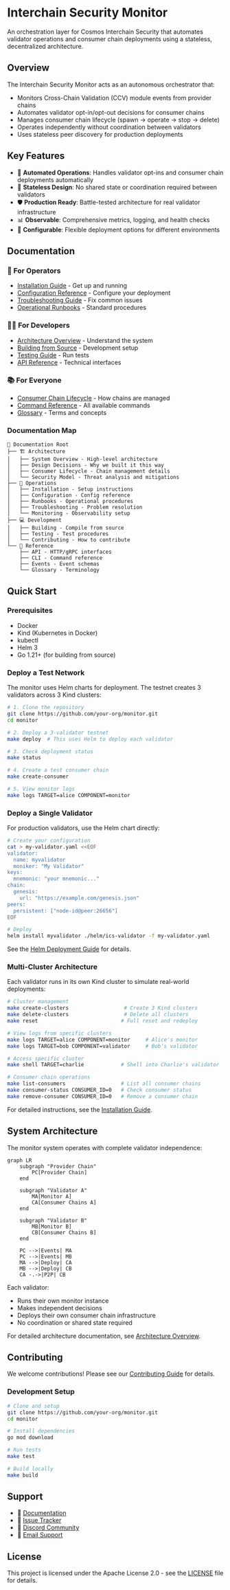 # Interchain Security Monitor

An orchestration layer for Cosmos Interchain Security that automates validator operations and consumer chain deployments using a stateless, decentralized architecture.

## Overview

The Interchain Security Monitor acts as an autonomous orchestrator that:

- Monitors Cross-Chain Validation (CCV) module events from provider chains
- Automates validator opt-in/opt-out decisions for consumer chains
- Manages consumer chain lifecycle (spawn → operate → stop → delete)
- Operates independently without coordination between validators
- Uses stateless peer discovery for production deployments

## Key Features

- 🚀 **Automated Operations**: Handles validator opt-ins and consumer chain deployments automatically
- 🔄 **Stateless Design**: No shared state or coordination required between validators
- 🛡️ **Production Ready**: Battle-tested architecture for real validator infrastructure
- 📊 **Observable**: Comprehensive metrics, logging, and health checks
- 🔧 **Configurable**: Flexible deployment options for different environments

## Documentation

### 🚀 For Operators

- [Installation Guide](docs/operations/installation.md) - Get up and running
- [Configuration Reference](docs/operations/configuration.md) - Configure your deployment
- [Troubleshooting Guide](docs/operations/troubleshooting.md) - Fix common issues
- [Operational Runbooks](docs/operations/runbooks.md) - Standard procedures

### 👩‍💻 For Developers

- [Architecture Overview](docs/architecture/overview.md) - Understand the system
- [Building from Source](docs/development/building.md) - Development setup
- [Testing Guide](docs/development/testing.md) - Run tests
- [API Reference](docs/reference/api.md) - Technical interfaces

### 📚 For Everyone

- [Consumer Chain Lifecycle](docs/architecture/consumer-lifecycle.md) - How chains are managed
- [Command Reference](docs/reference/cli.md) - All available commands
- [Glossary](docs/reference/glossary.md) - Terms and concepts

### Documentation Map

```text
📁 Documentation Root
├── 🏗️ Architecture
│   ├── System Overview - High-level architecture
│   ├── Design Decisions - Why we built it this way
│   ├── Consumer Lifecycle - Chain management details
│   └── Security Model - Threat analysis and mitigations
├── 🔧 Operations
│   ├── Installation - Setup instructions
│   ├── Configuration - Config reference
│   ├── Runbooks - Operational procedures
│   ├── Troubleshooting - Problem resolution
│   └── Monitoring - Observability setup
├── 💻 Development
│   ├── Building - Compile from source
│   ├── Testing - Test procedures
│   └── Contributing - How to contribute
└── 📖 Reference
    ├── API - HTTP/gRPC interfaces
    ├── CLI - Command reference
    ├── Events - Event schemas
    └── Glossary - Terminology
```


## Quick Start

### Prerequisites

- Docker
- Kind (Kubernetes in Docker)
- kubectl  
- Helm 3
- Go 1.21+ (for building from source)

### Deploy a Test Network

The monitor uses Helm charts for deployment. The testnet creates 3 validators across 3 Kind clusters:

```bash
# 1. Clone the repository
git clone https://github.com/your-org/monitor.git
cd monitor

# 2. Deploy a 3-validator testnet
make deploy  # This uses Helm to deploy each validator

# 3. Check deployment status
make status

# 4. Create a test consumer chain
make create-consumer

# 5. View monitor logs
make logs TARGET=alice COMPONENT=monitor
```

### Deploy a Single Validator

For production validators, use the Helm chart directly:

```bash
# Create your configuration
cat > my-validator.yaml <<EOF
validator:
  name: myvalidator
  moniker: "My Validator"
keys:
  mnemonic: "your mnemonic..."
chain:
  genesis:
    url: "https://example.com/genesis.json"
peers:
  persistent: ["node-id@peer:26656"]
EOF

# Deploy
helm install myvalidator ./helm/ics-validator -f my-validator.yaml
```

See the [Helm Deployment Guide](docs/helm-deployment-guide.md) for details.

### Multi-Cluster Architecture

Each validator runs in its own Kind cluster to simulate real-world deployments:

```bash
# Cluster management
make create-clusters                  # Create 3 Kind clusters
make delete-clusters                  # Delete all clusters
make reset                           # Full reset and redeploy

# View logs from specific clusters
make logs TARGET=alice COMPONENT=monitor     # Alice's monitor
make logs TARGET=bob COMPONENT=validator     # Bob's validator

# Access specific cluster
make shell TARGET=charlie            # Shell into Charlie's validator

# Consumer chain operations
make list-consumers                  # List all consumer chains
make consumer-status CONSUMER_ID=0   # Check consumer status
make remove-consumer CONSUMER_ID=0   # Remove a consumer chain
```

For detailed instructions, see the [Installation Guide](docs/operations/installation.md).

## System Architecture

The monitor system operates with complete validator independence:

```mermaid
graph LR
    subgraph "Provider Chain"
        PC[Provider Chain]
    end
    
    subgraph "Validator A"
        MA[Monitor A]
        CA[Consumer Chains A]
    end
    
    subgraph "Validator B"
        MB[Monitor B]
        CB[Consumer Chains B]
    end
    
    PC -->|Events| MA
    PC -->|Events| MB
    MA -->|Deploy| CA
    MB -->|Deploy| CB
    CA -.->|P2P| CB
```

Each validator:
- Runs their own monitor instance
- Makes independent decisions
- Deploys their own consumer chain infrastructure
- No coordination or shared state required

For detailed architecture documentation, see [Architecture Overview](docs/architecture/overview.md).


## Contributing

We welcome contributions! Please see our [Contributing Guide](docs/development/contributing.md) for details.

### Development Setup

```bash
# Clone and setup
git clone https://github.com/your-org/monitor.git
cd monitor

# Install dependencies
go mod download

# Run tests
make test

# Build locally
make build
```

## Support

- 📖 [Documentation](docs/index.md)
- 🐛 [Issue Tracker](https://github.com/your-org/monitor/issues)
- 💬 [Discord Community](https://discord.gg/your-discord)
- 📧 [Email Support](mailto:support@your-org.com)

## License

This project is licensed under the Apache License 2.0 - see the [LICENSE](LICENSE) file for details.
